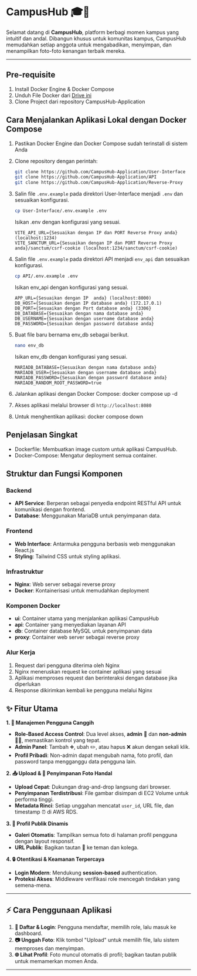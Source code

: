 # CampusHub 🎓📸

Selamat datang di **CampusHub**, platform berbagi momen kampus yang intuitif dan andal. Dibangun khusus untuk komunitas kampus, CampusHub memudahkan setiap anggota untuk mengabadikan, menyimpan, dan menampilkan foto-foto kenangan terbaik mereka.

---

## Pre-requisite

1. Install Docker Engine & Docker Compose
2. Unduh File Docker dari [Drive ini](https://drive.google.com/drive/u/1/folders/1EBlpWSUUwHYn4ze_LGonflacQlYoLzfA)
3. Clone Project dari repository CampusHub-Application

## Cara Menjalankan Aplikasi Lokal dengan Docker Compose

1. Pastikan Docker Engine dan Docker Compose sudah terinstall di sistem Anda
2. Clone repository dengan perintah:

   ```bash
   git clone https://github.com/CampusHub-Application/User-Interface
   git clone https://github.com/CampusHub-Application/API
   git clone https://github.com/CampusHub-Application/Reverse-Proxy
   ```
   
4. Salin file `.env.example` pada direktori User-Interface menjadi `.env` dan sesuaikan konfigurasi.
   ```bash
   cp User-Interface/.env.example .env
   ```
      
   Isikan .env dengan konfigurasi yang sesuai.
   ```
   VITE_API_URL={Sesuaikan dengan IP dan PORT Reverse Proxy anda} (localhost:1234)
   VITE_SANCTUM_URL={Sesuaikan dengan IP dan PORT Reverse Proxy anda}/sanctum/csrf-cookie (localhost:1234/sanctum/csrf-cookie)
   ```
6. Salin file `.env.example` pada direktori API menjadi `env_api` dan sesuaikan konfigurasi.
      ```bash
   cp API/.env.example .env
   ```
   
   Isikan env_api dengan konfigurasi yang sesuai.
   ```
   APP_URL={Sesuaikan dengan IP  anda} (localhost:8000)
   DB_HOST={Sesuaikan dengan IP database anda} (172.17.0.1)
   DB_PORT={Sesuaikan dengan Port database anda} (3306}
   DB_DATABASE={Sesuaikan dengan nama database anda}
   DB_USERNAME={Sesuaikan dengan username database anda}
   DB_PASSWORD={Sesuaikan dengan password database anda}
   ```
8. Buat file baru bernama env_db sebagai berikut.
   ```bash
   nano env_db
   ```

   Isikan env_db dengan konfigurasi yang sesuai.
   ```
   MARIADB_DATABASE={Sesuaikan dengan nama database anda}
   MARIADB_USER={Sesuaikan dengan username database anda}
   MARIADB_PASSWORD={Sesuaikan dengan password database anda}
   MARIADB_RANDOM_ROOT_PASSWORD=true
   ```
9. Jalankan aplikasi dengan Docker Compose:
   docker compose up -d
   
10. Akses aplikasi melalui browser di `http://localhost:8080`
    
12. Untuk menghentikan aplikasi:
    docker compose down

## Penjelasan Singkat

- Dockerfile: Membuatkan image custom untuk aplikasi CampusHub.
- Docker-Compose: Mengatur deployment semua container.

## Struktur dan Fungsi Komponen

### Backend

- **API Service**: Berperan sebagai penyedia endpoint RESTful API untuk komunikasi dengan frontend.
- **Database**: Menggunakan MariaDB untuk penyimpanan data.

### Frontend

- **Web Interface**: Antarmuka pengguna berbasis web menggunakan React.js
- **Styling**: Tailwind CSS untuk styling aplikasi.
  
### Infrastruktur

- **Nginx**: Web server sebagai reverse proxy
- **Docker**: Kontainerisasi untuk memudahkan deployment

### Komponen Docker

- **ui**: Container utama yang menjalankan aplikasi CampusHub
- **api**: Container yang menyediakan layanan API
- **db**: Container database MySQL untuk penyimpanan data
- **proxy**: Container web server sebagai reverse proxy

### Alur Kerja

1. Request dari pengguna diterima oleh Nginx
2. Nginx meneruskan request ke container aplikasi yang sesuai
3. Aplikasi memproses request dan berinteraksi dengan database jika diperlukan
4. Response dikirimkan kembali ke pengguna melalui Nginx

## ✨ Fitur Utama

**1. 👥 Manajemen Pengguna Canggih**  
- **Role-Based Access Control**: Dua level akses, **admin** 🔑 dan **non-admin** 🧑‍🎓, memastikan kontrol yang tepat.  
- **Admin Panel**: Tambah ➕, ubah ✏️, atau hapus ❌ akun dengan sekali klik.  
- **Profil Pribadi**: Non-admin dapat mengubah nama, foto profil, dan password tanpa mengganggu data pengguna lain.

**2. 📤 Upload & 💾 Penyimpanan Foto Handal**  
- **Upload Cepat**: Dukungan drag-and-drop langsung dari browser.  
- **Penyimpanan Terdistribusi**: File gambar disimpan di EC2 Volume untuk performa tinggi.  
- **Metadata Rinci**: Setiap unggahan mencatat `user_id`, URL file, dan timestamp ⏰ di AWS RDS.

**3. 🌟 Profil Publik Dinamis**  
- **Galeri Otomatis**: Tampilkan semua foto di halaman profil pengguna dengan layout responsif.  
- **URL Publik**: Bagikan tautan 🔗 ke teman dan kolega.

**4. 🔒 Otentikasi & Keamanan Terpercaya**  
- **Login Modern**: Mendukung **session-based** authentication.  
- **Proteksi Akses**: Middleware verifikasi role mencegah tindakan yang semena-mena.

---

## ⚡ Cara Penggunaan Aplikasi

1. **📝 Daftar & Login**: Pengguna mendaftar, memilih role, lalu masuk ke dashboard.  
2. **📷 Unggah Foto**: Klik tombol "Upload" untuk memilih file, lalu sistem memproses dan menyimpan.  
3. **🌐 Lihat Profil**: Foto muncul otomatis di profil; bagikan tautan publik untuk memamerkan momen Anda.

---
